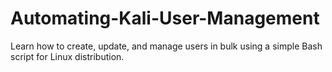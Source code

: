 # Automating-Kali-User-Management
Learn how to create, update, and manage users in bulk using a simple Bash script for Linux distribution.
